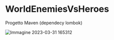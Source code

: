 # WorldEnemiesVsHeroes
Progetto Maven (dependecy lombok)


![Immagine 2023-03-31 165312](https://user-images.githubusercontent.com/126260899/229155264-ff76c7e3-d309-455f-96cd-4ad4e4046429.png)


